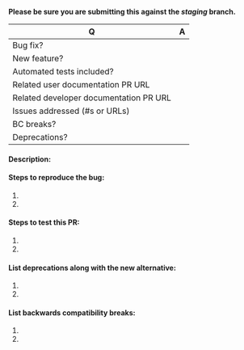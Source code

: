 **Please be sure you are submitting this against the _staging_ branch.**

[//]: # ( Please answer the following questions: )

| Q  | A
| --- | ---
| Bug fix? | 
| New feature? | 
| Automated tests included? |
| Related user documentation PR URL | 
| Related developer documentation PR URL | 
| Issues addressed (#s or URLs) | 
| BC breaks? | 
| Deprecations? | 

[//]: # ( Note that all new features should have a related user and/or developer documentation PR in their respective repositories. )

[//]: # ( Required: )
#### Description:

[//]: # ( As applicable: )
#### Steps to reproduce the bug:
1. 
2. 

#### Steps to test this PR:
1. 
2. 

#### List deprecations along with the new alternative:
1. 
2. 

#### List backwards compatibility breaks:
1. 
2. 